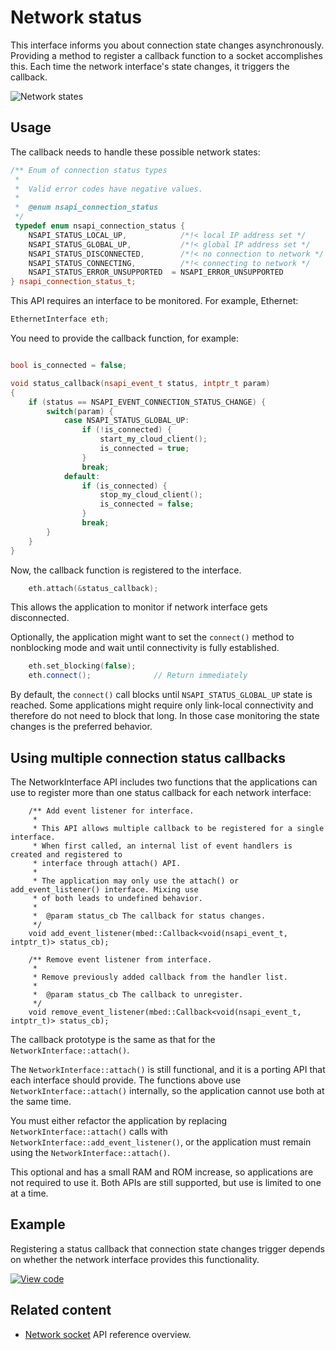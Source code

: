<h1 id="network-status">Network status</h1>

This interface informs you about connection state changes asynchronously. Providing a method to register a callback function to a socket accomplishes this. Each time the network interface's state changes, it triggers the callback.

![Network states](../../../images/NetworkinterfaceStates.png)

## Usage

The callback needs to handle these possible network states:

```cpp NOCI
/** Enum of connection status types
 *
 *  Valid error codes have negative values.
 *
 *  @enum nsapi_connection_status
 */
 typedef enum nsapi_connection_status {
    NSAPI_STATUS_LOCAL_UP,            /*!< local IP address set */
    NSAPI_STATUS_GLOBAL_UP,           /*!< global IP address set */
    NSAPI_STATUS_DISCONNECTED,        /*!< no connection to network */
    NSAPI_STATUS_CONNECTING,          /*!< connecting to network */
    NSAPI_STATUS_ERROR_UNSUPPORTED  = NSAPI_ERROR_UNSUPPORTED
} nsapi_connection_status_t;
```

This API requires an interface to be monitored. For example, Ethernet:

```cpp NOCI
EthernetInterface eth;
```

You need to provide the callback function, for example:

```cpp NOCI

bool is_connected = false;

void status_callback(nsapi_event_t status, intptr_t param)
{
    if (status == NSAPI_EVENT_CONNECTION_STATUS_CHANGE) {
        switch(param) {
            case NSAPI_STATUS_GLOBAL_UP:
                if (!is_connected) {
                    start_my_cloud_client();
                    is_connected = true;
                }
                break;
            default:
                if (is_connected) {
                    stop_my_cloud_client();
                    is_connected = false;
                }
                break;
        }
    }
}
```

Now, the callback function is registered to the interface.

```cpp NOCI
    eth.attach(&status_callback);
```

This allows the application to monitor if network interface gets disconnected.

Optionally, the application might want to set the `connect()` method to nonblocking mode and wait until connectivity is fully established.

```cpp NOCI
    eth.set_blocking(false);
    eth.connect();              // Return immediately
```

By default, the `connect()` call blocks until `NSAPI_STATUS_GLOBAL_UP` state is reached. Some applications might require only link-local connectivity and therefore do not need to block that long. In those case monitoring the state changes is the preferred behavior.

## Using multiple connection status callbacks

The NetworkInterface API includes two functions that the applications can use to register more than one status callback for each network interface:

```
    /** Add event listener for interface.
     *
     * This API allows multiple callback to be registered for a single interface.
     * When first called, an internal list of event handlers is created and registered to
     * interface through attach() API.
     *
     * The application may only use the attach() or add_event_listener() interface. Mixing use
     * of both leads to undefined behavior.
     *
     *  @param status_cb The callback for status changes.
     */
    void add_event_listener(mbed::Callback<void(nsapi_event_t, intptr_t)> status_cb);

    /** Remove event listener from interface.
     *
     * Remove previously added callback from the handler list.
     *
     *  @param status_cb The callback to unregister.
     */
    void remove_event_listener(mbed::Callback<void(nsapi_event_t, intptr_t)> status_cb);
```

The callback prototype is the same as that for the `NetworkInterface::attach()`.

The `NetworkInterface::attach()` is still functional, and it is a porting API that each interface should provide. The functions above use `NetworkInterface::attach()` internally, so the application cannot use both at the same time.

You must either refactor the application by replacing `NetworkInterface::attach()` calls with `NetworkInterface::add_event_listener()`, or the application must remain using the `NetworkInterface::attach()`.

This optional and has a small RAM and ROM increase, so applications are not required to use it. Both APIs are still supported, but use is limited to one at a time.

## Example

Registering a status callback that connection state changes trigger depends on whether the network interface provides this functionality.

[![View code](https://www.mbed.com/embed/?url=https://github.com/ARMmbed/mbed-os-snippet-TCPSocket_ConnStateCb/tree/v6.11)](https://github.com/ARMmbed/mbed-os-snippet-TCPSocket_ConnStateCb/blob/v6.11/main.cpp)

## Related content

- [Network socket](network-socket.html) API reference overview.
